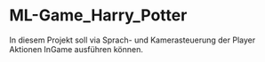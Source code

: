 # ML-Game_Harry_Potter
In diesem Projekt soll via Sprach- und Kamerasteuerung der Player Aktionen InGame ausführen können.
